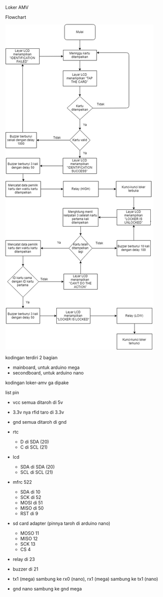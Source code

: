 Loker AMV

Flowchart

![Flowchart](flowchart_loker-amv.jpg)

kodingan terdiri 2 bagian
- mainboard, untuk arduino mega
- secondboard, untuk arduino nano

kodingan loker-amv ga dipake

list pin

- vcc semua ditaroh di 5v

- 3.3v nya rfid taro di 3.3v

- gnd semua ditaroh di gnd

- rtc
	- D di SDA (20)
	- C di SCL (21)

- lcd
	- SDA di SDA (20)
	- SCL di SCL (21)

- mfrc 522
	- SDA di 10
	- SCK di 52
	- MOSI di 51
	- MISO di 50
	- RST di 9

- sd card adapter (pinnya taroh di arduino nano)
	- MOSO 11
	- MISO 12
	- SCK 13
	- CS 4
	
- relay di 23

- buzzer di 21
	
- tx1 (mega) sambung ke rx0 (nano), rx1 (mega) sambung ke tx1 (nano)

- gnd nano sambung ke gnd mega

